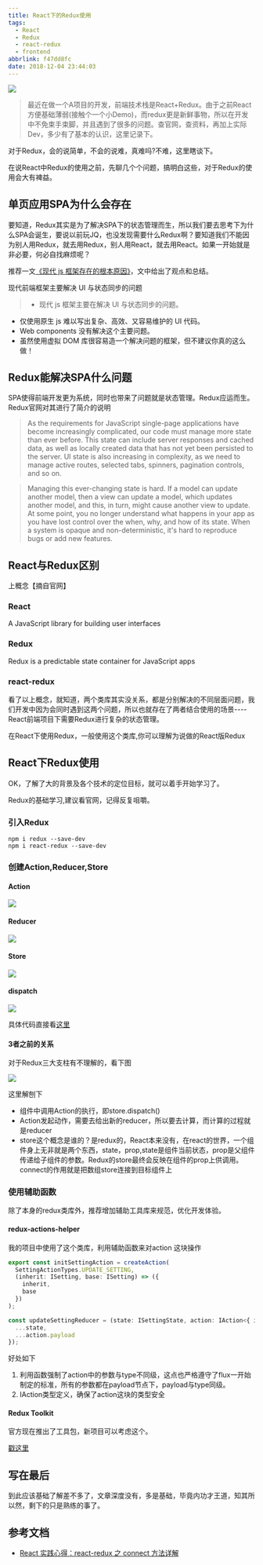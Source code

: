 ```yaml
---
title: React下的Redux使用
tags:
  - React
  - Redux
  - react-redux
  - frontend
abbrlink: f47dd8fc
date: 2018-12-04 23:44:03
---
```

![](http://static.1991421.cn/2018-12-02-090726.jpg)

> 最近在做一个A项目的开发，前端技术栈是React+Redux。由于之前React方便基础薄弱(接触个一个小Demo)，而redux更是新鲜事物，所以在开发中不免束手束脚，并且遇到了很多的问题。查官网，查资料，再加上实际Dev，多少有了基本的认识，这里记录下。

对于Redux，会的说简单，不会的说难，真难吗?不难，这里瞎谈下。
 
在说React中Redux的使用之前，先聊几个个问题，搞明白这些，对于Redux的使用会大有裨益。

## 单页应用SPA为什么会存在
要知道，Redux其实是为了解决SPA下的状态管理而生，所以我们要去思考下为什么SPA会诞生，要说以前玩JQ，也没发现需要什么Redux啊？要知道我们不能因为别人用Redux，就去用Redux，别人用React，就去用React。如果一开始就是非必要，何必自找麻烦呢？

推荐一文[《现代 js 框架存在的根本原因》](https://medium.com/dailyjs/the-deepest-reason-why-modern-javascript-frameworks-exist-933b86ebc445)，文中给出了观点和总结。

现代前端框架主要解决 UI 与状态同步的问题

> - 现代 js 框架主要在解决 UI 与状态同步的问题。
- 仅使用原生 js 难以写出复杂、高效、又容易维护的 UI 代码。
- Web components 没有解决这个主要问题。
- 虽然使用虚拟 DOM 库很容易造一个解决问题的框架，但不建议你真的这么做！


## Redux能解决SPA什么问题
SPA使得前端开发更为系统，同时也带来了问题就是状态管理。Redux应运而生。
Redux官网对其进行了简介的说明
> As the requirements for JavaScript single-page applications have become increasingly complicated, our code must manage more state than ever before. This state can include server responses and cached data, as well as locally created data that has not yet been persisted to the server. UI state is also increasing in complexity, as we need to manage active routes, selected tabs, spinners, pagination controls, and so on.

> Managing this ever-changing state is hard. If a model can update another model, then a view can update a model, which updates another model, and this, in turn, might cause another view to update. At some point, you no longer understand what happens in your app as you have lost control over the when, why, and how of its state. When a system is opaque and non-deterministic, it's hard to reproduce bugs or add new features.

## React与Redux区别
上概念【摘自官网】
### React
A JavaScript library for building user interfaces
### Redux
Redux is a predictable state container for JavaScript apps

### react-redux
看了以上概念，就知道，两个类库其实没关系，都是分别解决的不同层面问题，我们开发中因为会同时遇到这两个问题，所以也就存在了两者结合使用的场景----React前端项目下需要Redux进行复杂的状态管理。

在React下使用Redux，一般使用这个类库,你可以理解为说做的React版Redux

## React下Redux使用
OK，了解了大的背景及各个技术的定位目标，就可以着手开始学习了。

Redux的基础学习,建议看官网，记得反复咀嚼。

### 引入Redux
```
npm i redux --save-dev
npm i react-redux --save-dev

```

### 创建Action,Reducer,Store

#### Action

![](http://static.1991421.cn/2018-12-04-153755.png)

#### Reducer

![](http://static.1991421.cn/2018-12-04-153837.png)

#### Store
![](http://static.1991421.cn/2018-12-04-153911.png)


#### dispatch

![](http://static.1991421.cn/2018-12-04-154143.png)

具体代码直接看[这里](https://github.com/reduxjs/redux/tree/master/examples/todos)

#### 3者之前的关系

对于Redux三大支柱有不理解的，看下图

![](http://static.1991421.cn/2018-12-02-134719.jpg)


这里解刨下
- 组件中调用Action的执行，即store.dispatch()
- Action发起动作，需要去给出新的reducer，所以要去计算，而计算的过程就是reducer
- store这个概念是谁的？是redux的，React本来没有，在react的世界，一个组件身上无非就是两个东西，state，prop,state是组件当前状态，prop是父组件传递给子组件的参数。Redux的store最终会反映在组件的prop上供调用。connect的作用就是把数组store连接到目标组件上

### 使用辅助函数
除了本身的redux类库外，推荐增加辅助工具库来规范，优化开发体验。

#### redux-actions-helper
我的项目中使用了这个类库，利用辅助函数来对action	这块操作

```typescript
export const initSettingAction = createAction(
  SettingActionTypes.UPDATE_SETTING,
  (inherit: ISetting, base: ISetting) => ({
    inherit,
    base
  })
);

const updateSettingReducer = (state: ISettingState, action: IAction<{ inherit: ISetting; base: ISetting }>) => ({
  ...state,
  ...action.payload
});

```

好处如下

1. 利用函数强制了action中的参数与type不同级，这点也严格遵守了flux一开始制定的标准，所有的参数都在payload节点下，payload与type同级。
2. IAction类型定义，确保了action这块的类型安全

#### Redux Toolkit
官方现在推出了工具包，新项目可以考虑这个。

[戳这里](https://github.com/reduxjs/redux-toolkit)

## 写在最后
到此应该基础了解差不多了，文章深度没有，多是基础，毕竟内功才王道，知其所以然，剩下的只是熟练的事了。

## 参考文档
- [React 实践心得：react-redux 之 connect 方法详解](http://taobaofed.org/blog/2016/08/18/react-redux-connect/)
